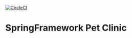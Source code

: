 [![CircleCI](https://circleci.com/gh/dugurlu/sfg-pet-clinic/tree/master.svg?style=svg)](https://circleci.com/gh/dugurlu/sfg-pet-clinic/tree/master)
# SpringFramework Pet Clinic
